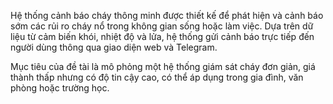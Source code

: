 Hệ thống cảnh báo cháy thông minh được thiết kế để phát hiện và cảnh báo sớm các rủi ro cháy nổ trong không gian sống hoặc làm việc. Dựa trên dữ liệu từ cảm biến khói, nhiệt độ và lửa, hệ thống gửi cảnh báo trực tiếp đến người dùng thông qua giao diện web và Telegram.

Mục tiêu của đề tài là mô phỏng một hệ thống giám sát cháy đơn giản, giá thành thấp nhưng có độ tin cậy cao, có thể áp dụng trong gia đình, văn phòng hoặc trường học.
